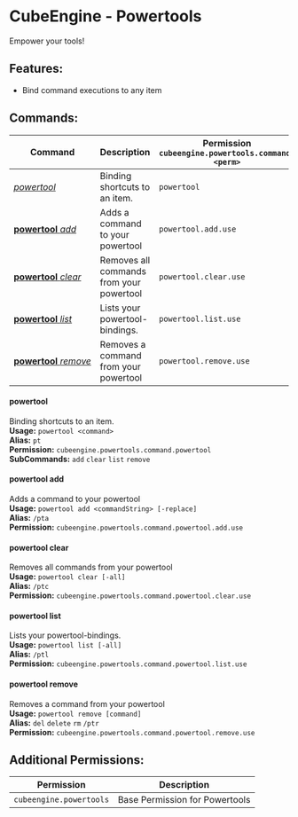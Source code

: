 # CubeEngine - Powertools
Empower your tools!

## Features:
 - Bind command executions to any item

## Commands:

| Command | Description | Permission<br>`cubeengine.powertools.command.<perm>` |
| --- | --- | --- |
| [*powertool*](#powertool) | Binding shortcuts to an item. | `powertool` |
| [**powertool**&nbsp;*add*](#powertool&nbsp;add) | Adds a command to your powertool | `powertool.add.use` |
| [**powertool**&nbsp;*clear*](#powertool&nbsp;clear) | Removes all commands from your powertool | `powertool.clear.use` |
| [**powertool**&nbsp;*list*](#powertool&nbsp;list) | Lists your powertool-bindings. | `powertool.list.use` |
| [**powertool**&nbsp;*remove*](#powertool&nbsp;remove) | Removes a command from your powertool | `powertool.remove.use` |

#### powertool  
Binding shortcuts to an item.  
**Usage:** `powertool <command>`  
**Alias:** `pt`  
**Permission:** `cubeengine.powertools.command.powertool`  
**SubCommands:** `add` `clear` `list` `remove`  

#### powertool&nbsp;add  
Adds a command to your powertool  
**Usage:** `powertool add <commandString> [-replace]`  
**Alias:** `/pta`  
**Permission:** `cubeengine.powertools.command.powertool.add.use`  
  

#### powertool&nbsp;clear  
Removes all commands from your powertool  
**Usage:** `powertool clear [-all]`  
**Alias:** `/ptc`  
**Permission:** `cubeengine.powertools.command.powertool.clear.use`  
  

#### powertool&nbsp;list  
Lists your powertool-bindings.  
**Usage:** `powertool list [-all]`  
**Alias:** `/ptl`  
**Permission:** `cubeengine.powertools.command.powertool.list.use`  
  

#### powertool&nbsp;remove  
Removes a command from your powertool  
**Usage:** `powertool remove [command]`  
**Alias:** `del` `delete` `rm` `/ptr`  
**Permission:** `cubeengine.powertools.command.powertool.remove.use`  
  

## Additional Permissions:

| Permission | Description |
| --- | --- |
| `cubeengine.powertools` | Base Permission for Powertools |